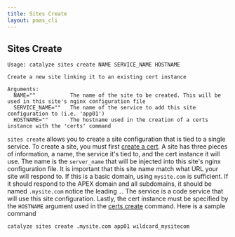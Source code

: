 ```yaml
---
title: Sites Create
layout: paas_cli
---
```


## Sites Create

```
Usage: catalyze sites create NAME SERVICE_NAME HOSTNAME

Create a new site linking it to an existing cert instance

Arguments:
  NAME=""           The name of the site to be created. This will be used in this site's nginx configuration file
  SERVICE_NAME=""   The name of the service to add this site configuration to (i.e. 'app01')
  HOSTNAME=""       The hostname used in the creation of a certs instance with the 'certs' command
```

`sites create` allows you to create a site configuration that is tied to a single service. To create a site, you must first [create a cert](https://resources.catalyze.io/paas/cli/sections/certs-create/). A site has three pieces of information, a name, the service it's tied to, and the cert instance it will use. The name is the `server_name` that will be injected into this site's nginx configuration file. It is important that this site name match what URL your site will respond to. If this is a basic domain, using `mysite.com` is sufficient. If it should respond to the APEX domain and all subdomains, it should be named `.mysite.com` notice the leading `.`. The service is a code service that will use this site configuration. Lastly, the cert instance must be specified by the `HOSTNAME` argument used in the [certs create](https://resources.catalyze.io/paas/cli/sections/certs-create/) command. Here is a sample command

```
catalyze sites create .mysite.com app01 wildcard_mysitecom
```
